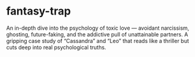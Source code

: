 # fantasy-trap
An in-depth dive into the psychology of toxic love — avoidant narcissism, ghosting, future-faking, and the addictive pull of unattainable partners. A gripping case study of “Cassandra” and “Leo” that reads like a thriller but cuts deep into real psychological truths.
